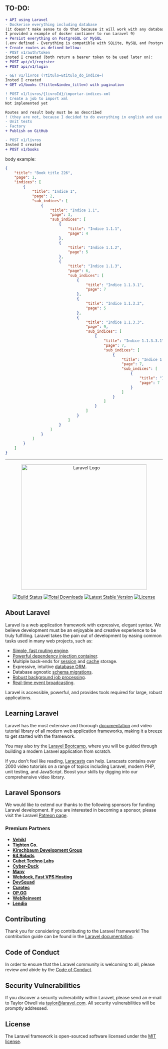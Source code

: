 ## TO-DO:
```diff
+ API using Laravel
- Dockerise everything including database
(it doesn't make sense to do that because it will work with any database you choose, instead,
I provided a example of docker contianer to run Laravel 9)
+ Persist everything on PostgreSQL or MySQL
(.env defined - Everything is compatible with SQLite, MySQL and PostgreSQL)
+ Create routes as defined bellow:
- POST v1/auth/token 
insted I created (both return a bearer token to be used later on):
+ POST api/v1/register
+ POST api/v1/login

- GET v1/livros (?titulo=&titulo_do_indice=)
Insted I created
+ GET v1/books (?title=&index_title=) with pagination

! POST v1/livros/{livroId}/importar-indices-xml
! Create a job to import xml
Not implemented yet

Routes and result body must be as described
! (they are not, because I decided to do everything in english and use pagination)
- Unit tests
- Factory
+ Publish on GitHub

- POST v1/livros
Insted I created
+ POST v1/books
```
body example: 
```json
{
    "title": "Book title 226",
    "page": 1,
    "indices": [
        {
            "title": "Indice 1",
            "page": 2,
            "sub_indices": [
                {
                    "title": "Indice 1.1",
                    "page": 3,
                    "sub_indices": [
                        {
                            "title": "Indice 1.1.1",
                            "page": 4
                        },
                        {
                            "title": "Indice 1.1.2",
                            "page": 5
                        },
                        {
                            "title": "Indice 1.1.3",
                            "page": 6,
                            "sub_indices": [
                                {
                                    "title": "Indice 1.1.3.1",
                                    "page": 7
                                },
                                {
                                    "title": "Indice 1.1.3.2",
                                    "page": 5
                                },
                                {
                                    "title": "Indice 1.1.3.3",
                                    "page": 9,
                                    "sub_indices": [
                                        {
                                            "title": "Indice 1.1.3.3.1",
                                            "page": 7,
                                            "sub_indices": [
                                                {
                                                    "title": "Indice 1.1.3.3.1.1",
                                                    "page": 7,
                                                    "sub_indices": [
                                                        {
                                                            "title": "Indice 1.1.3.3.1.1.1",
                                                            "page": 7
                                                        }
                                                    ]
                                                }
                                            ]
                                        }
                                    ]
                                }
                            ]
                        }
                    ]
                }
            ]
        }
    ]
}
```


------------

<p align="center"><a href="https://laravel.com" target="_blank"><img src="https://raw.githubusercontent.com/laravel/art/master/logo-lockup/5%20SVG/2%20CMYK/1%20Full%20Color/laravel-logolockup-cmyk-red.svg" width="400" alt="Laravel Logo"></a></p>

<p align="center">
<a href="https://github.com/laravel/framework/actions"><img src="https://github.com/laravel/framework/workflows/tests/badge.svg" alt="Build Status"></a>
<a href="https://packagist.org/packages/laravel/framework"><img src="https://img.shields.io/packagist/dt/laravel/framework" alt="Total Downloads"></a>
<a href="https://packagist.org/packages/laravel/framework"><img src="https://img.shields.io/packagist/v/laravel/framework" alt="Latest Stable Version"></a>
<a href="https://packagist.org/packages/laravel/framework"><img src="https://img.shields.io/packagist/l/laravel/framework" alt="License"></a>
</p>

## About Laravel

Laravel is a web application framework with expressive, elegant syntax. We believe development must be an enjoyable and creative experience to be truly fulfilling. Laravel takes the pain out of development by easing common tasks used in many web projects, such as:

- [Simple, fast routing engine](https://laravel.com/docs/routing).
- [Powerful dependency injection container](https://laravel.com/docs/container).
- Multiple back-ends for [session](https://laravel.com/docs/session) and [cache](https://laravel.com/docs/cache) storage.
- Expressive, intuitive [database ORM](https://laravel.com/docs/eloquent).
- Database agnostic [schema migrations](https://laravel.com/docs/migrations).
- [Robust background job processing](https://laravel.com/docs/queues).
- [Real-time event broadcasting](https://laravel.com/docs/broadcasting).

Laravel is accessible, powerful, and provides tools required for large, robust applications.

## Learning Laravel

Laravel has the most extensive and thorough [documentation](https://laravel.com/docs) and video tutorial library of all modern web application frameworks, making it a breeze to get started with the framework.

You may also try the [Laravel Bootcamp](https://bootcamp.laravel.com), where you will be guided through building a modern Laravel application from scratch.

If you don't feel like reading, [Laracasts](https://laracasts.com) can help. Laracasts contains over 2000 video tutorials on a range of topics including Laravel, modern PHP, unit testing, and JavaScript. Boost your skills by digging into our comprehensive video library.

## Laravel Sponsors

We would like to extend our thanks to the following sponsors for funding Laravel development. If you are interested in becoming a sponsor, please visit the Laravel [Patreon page](https://patreon.com/taylorotwell).

### Premium Partners

- **[Vehikl](https://vehikl.com/)**
- **[Tighten Co.](https://tighten.co)**
- **[Kirschbaum Development Group](https://kirschbaumdevelopment.com)**
- **[64 Robots](https://64robots.com)**
- **[Cubet Techno Labs](https://cubettech.com)**
- **[Cyber-Duck](https://cyber-duck.co.uk)**
- **[Many](https://www.many.co.uk)**
- **[Webdock, Fast VPS Hosting](https://www.webdock.io/en)**
- **[DevSquad](https://devsquad.com)**
- **[Curotec](https://www.curotec.com/services/technologies/laravel/)**
- **[OP.GG](https://op.gg)**
- **[WebReinvent](https://webreinvent.com/?utm_source=laravel&utm_medium=github&utm_campaign=patreon-sponsors)**
- **[Lendio](https://lendio.com)**

## Contributing

Thank you for considering contributing to the Laravel framework! The contribution guide can be found in the [Laravel documentation](https://laravel.com/docs/contributions).

## Code of Conduct

In order to ensure that the Laravel community is welcoming to all, please review and abide by the [Code of Conduct](https://laravel.com/docs/contributions#code-of-conduct).

## Security Vulnerabilities

If you discover a security vulnerability within Laravel, please send an e-mail to Taylor Otwell via [taylor@laravel.com](mailto:taylor@laravel.com). All security vulnerabilities will be promptly addressed.

## License

The Laravel framework is open-sourced software licensed under the [MIT license](https://opensource.org/licenses/MIT).
